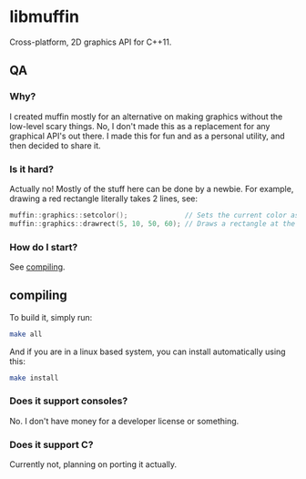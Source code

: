 # libmuffin
Cross-platform, 2D graphics API for C++11.

## QA
### Why?
I created muffin mostly for an alternative on making graphics without the low-level scary things.
No, I don't made this as a replacement for any graphical API's out there. I made this for fun and as a personal utility, and then decided to share it.

### Is it hard?
Actually no! Mostly of the stuff here can be done by a newbie. For example, drawing a red rectangle literally takes 2 lines, see:
```cpp
muffin::graphics::setcolor();              // Sets the current color as red
muffin::graphics::drawrect(5, 10, 50, 60); // Draws a rectangle at the position x = 5, y = 10, and with the size of w = 50, h = 60
```

### How do I start?
See [compiling](#compiling).

## compiling
To build it, simply run:
```sh
make all
```
And if you are in a linux based system, you can install automatically using this:
```sh
make install
```

### Does it support consoles?
No. I don't have money for a developer license or something.

### Does it support C?
Currently not, planning on porting it actually.
